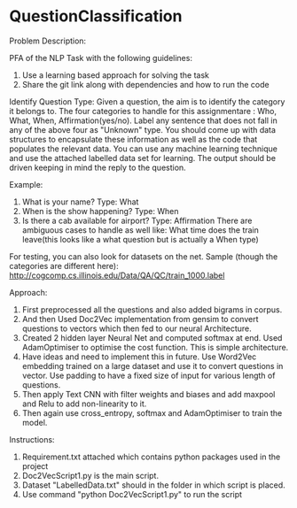 # QuestionClassification

Problem Description:

PFA of the NLP Task with the following guidelines:

1. Use a learning based approach for solving the task
2. Share the git link along with dependencies and how to run the code

Identify Question Type: Given a question, the aim is to identify the category it belongs to.
The four categories to handle for this assignmentare : Who, What, When, Affirmation(yes/no).
Label any sentence that does not fall in any of the above four as "Unknown" type.
You should come up with data structures to encapsulate these information as well as the code that populates the relevant data.
You can use any machine learning technique and use the attached labelled data set for learning. 
The output should be driven keeping in mind the reply to the question.

Example:
1. What is your name? Type: What
2. When is the show happening? Type: When
3. Is there a cab available for airport? Type: Affirmation
There are ambiguous cases to handle as well like:
What time does the train leave(this looks like a what question but is actually a When type)

For testing, you can also look for datasets on the net. Sample (though the categories are different here): 
http://cogcomp.cs.illinois.edu/Data/QA/QC/train_1000.label

Approach:
1. First preprocessed all the questions and also added bigrams in corpus. 
2. And then Used Doc2Vec implementation from gensim to convert questions to vectors which then fed to our neural Architecture.
3. Created 2 hidden layer Neural Net and computed softmax at end. Used AdamOptimiser to optimise the cost function. This is simple architecture.
4. Have ideas and need to implement this in future. Use Word2Vec embedding trained on a large dataset and use it to convert questions in vector. Use padding to have a fixed size of input for various length of questions.
5. Then apply Text CNN with filter weights and biases and add maxpool and Relu to add non-linearity to it.
6. Then again use cross_entropy, softmax and AdamOptimiser to train the model.


Instructions:
1. Requirement.txt attached which contains python packages used in the project
2. Doc2VecScript1.py is the main script.
3. Dataset "LabelledData.txt" should in the folder in which script is placed.
4. Use command "python Doc2VecScript1.py" to run the script
